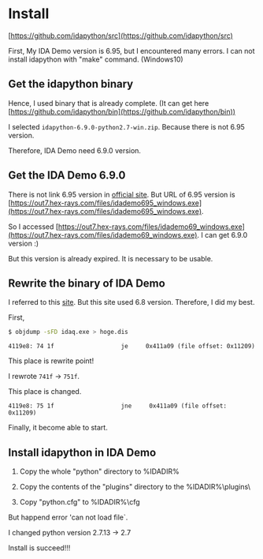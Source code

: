 # Install
[https://github.com/idapython/src](https://github.com/idapython/src)

First, My IDA Demo version is 6.95, but I encountered many errors. I can not install idapython with "make" command. (Windows10)

## Get the idapython binary
Hence, I used binary that is already complete. (It can get here [https://github.com/idapython/bin](https://github.com/idapython/bin))

I selected `idapython-6.9.0-python2.7-win.zip`. Because there is not 6.95 version.

Therefore, IDA Demo need 6.9.0 version.

## Get the IDA Demo 6.9.0
There is not link 6.95 version in [official site](https://www.hex-rays.com/products/ida/support/download_demo.shtml). But URL of 6.95 version is [https://out7.hex-rays.com/files/idademo695_windows.exe](https://out7.hex-rays.com/files/idademo695_windows.exe).

So I accessed [https://out7.hex-rays.com/files/idademo69_windows.exe](https://out7.hex-rays.com/files/idademo69_windows.exe). I can get 6.9.0 version :)

But this version is already expired. It is necessary to be usable.

## Rewrite the binary of IDA Demo
I referred to this [site](http://kumakichi.github.io/crack-ida.html). But this site used 6.8 version. Therefore, I did my best.

First,

```sh
$ objdump -sFD idaq.exe > hoge.dis
```

```
4119e8:	74 1f                	je     0x411a09 (file offset: 0x11209)
```

This place is rewrite point!

I rewrote `741f` -> `751f`.

This place is changed.

```
4119e8:	75 1f                	jne     0x411a09 (file offset: 0x11209)
```

Finally, it become able to start.

## Install idapython in IDA Demo
1. Copy the whole "python" directory to %IDADIR%

2. Copy the contents of the "plugins" directory to the %IDADIR%\plugins\

3. Copy "python.cfg" to %IDADIR%\cfg

But happend error 'can not load file`.

I changed python version 2.7.13 -> 2.7

Install is succeed!!!
